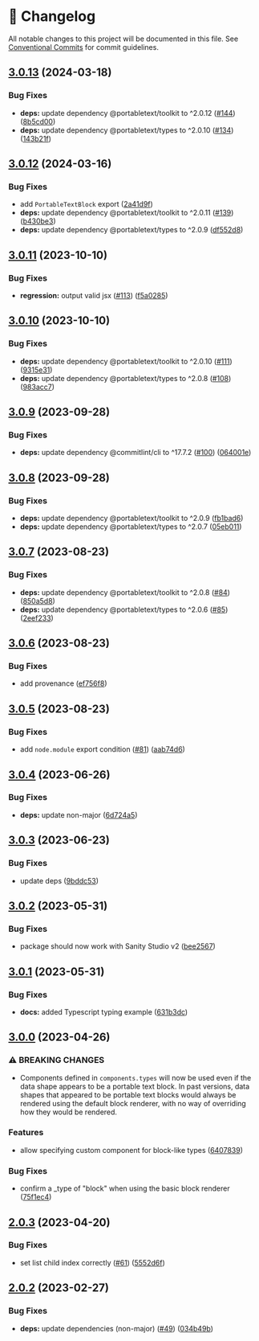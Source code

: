<!-- markdownlint-disable --><!-- textlint-disable -->

# 📓 Changelog

All notable changes to this project will be documented in this file. See
[Conventional Commits](https://conventionalcommits.org) for commit guidelines.

## [3.0.13](https://github.com/portabletext/react-portabletext/compare/v3.0.12...v3.0.13) (2024-03-18)


### Bug Fixes

* **deps:** update dependency @portabletext/toolkit to ^2.0.12 ([#144](https://github.com/portabletext/react-portabletext/issues/144)) ([8b5cd00](https://github.com/portabletext/react-portabletext/commit/8b5cd00305330e1589ff4c2d307b2304debfa74b))
* **deps:** update dependency @portabletext/types to ^2.0.10 ([#134](https://github.com/portabletext/react-portabletext/issues/134)) ([143b21f](https://github.com/portabletext/react-portabletext/commit/143b21f2a645ae98cdf3688e79c2366f77f92471))

## [3.0.12](https://github.com/portabletext/react-portabletext/compare/v3.0.11...v3.0.12) (2024-03-16)


### Bug Fixes

* add `PortableTextBlock` export ([2a41d9f](https://github.com/portabletext/react-portabletext/commit/2a41d9f1fe17fdeab79309384ae367a69e999657))
* **deps:** update dependency @portabletext/toolkit to ^2.0.11 ([#139](https://github.com/portabletext/react-portabletext/issues/139)) ([b430be3](https://github.com/portabletext/react-portabletext/commit/b430be352623bacc3453e154e494b4736bab2659))
* **deps:** update dependency @portabletext/types to ^2.0.9 ([df552d8](https://github.com/portabletext/react-portabletext/commit/df552d8f530df6a9337e8b78e92ccdfb4440f7d4))

## [3.0.11](https://github.com/portabletext/react-portabletext/compare/v3.0.10...v3.0.11) (2023-10-10)


### Bug Fixes

* **regression:** output valid jsx ([#113](https://github.com/portabletext/react-portabletext/issues/113)) ([f5a0285](https://github.com/portabletext/react-portabletext/commit/f5a02858ae206693a01bee8fcf0cd466743bcf2c))

## [3.0.10](https://github.com/portabletext/react-portabletext/compare/v3.0.9...v3.0.10) (2023-10-10)


### Bug Fixes

* **deps:** update dependency @portabletext/toolkit to ^2.0.10 ([#111](https://github.com/portabletext/react-portabletext/issues/111)) ([9315e31](https://github.com/portabletext/react-portabletext/commit/9315e31a95d1d93ca2251272217263cb39504e6a))
* **deps:** update dependency @portabletext/types to ^2.0.8 ([#108](https://github.com/portabletext/react-portabletext/issues/108)) ([983acc7](https://github.com/portabletext/react-portabletext/commit/983acc7df8b2045aa8d3b2c4e1da00d17a79e096))

## [3.0.9](https://github.com/portabletext/react-portabletext/compare/v3.0.8...v3.0.9) (2023-09-28)


### Bug Fixes

* **deps:** update dependency @commitlint/cli to ^17.7.2 ([#100](https://github.com/portabletext/react-portabletext/issues/100)) ([064001e](https://github.com/portabletext/react-portabletext/commit/064001e188adc59dd309523e6e1b88375635890a))

## [3.0.8](https://github.com/portabletext/react-portabletext/compare/v3.0.7...v3.0.8) (2023-09-28)


### Bug Fixes

* **deps:** update dependency @portabletext/toolkit to ^2.0.9 ([fb1bad6](https://github.com/portabletext/react-portabletext/commit/fb1bad63acc4f589962093c6a10650efc8e78ae9))
* **deps:** update dependency @portabletext/types to ^2.0.7 ([05eb011](https://github.com/portabletext/react-portabletext/commit/05eb01144bd1c69d89344cea4d2380bef45ad24c))

## [3.0.7](https://github.com/portabletext/react-portabletext/compare/v3.0.6...v3.0.7) (2023-08-23)

### Bug Fixes

- **deps:** update dependency @portabletext/toolkit to ^2.0.8 ([#84](https://github.com/portabletext/react-portabletext/issues/84)) ([850a5d8](https://github.com/portabletext/react-portabletext/commit/850a5d8228a74751ce6df3ac9cc610bb1e56cae3))
- **deps:** update dependency @portabletext/types to ^2.0.6 ([#85](https://github.com/portabletext/react-portabletext/issues/85)) ([2eef233](https://github.com/portabletext/react-portabletext/commit/2eef23348598e88c5a8584c2fd2df75fbf45dd7c))

## [3.0.6](https://github.com/portabletext/react-portabletext/compare/v3.0.5...v3.0.6) (2023-08-23)

### Bug Fixes

- add provenance ([ef756f8](https://github.com/portabletext/react-portabletext/commit/ef756f8ded3e86d17d06e780d26e047d3aa68177))

## [3.0.5](https://github.com/portabletext/react-portabletext/compare/v3.0.4...v3.0.5) (2023-08-23)

### Bug Fixes

- add `node.module` export condition ([#81](https://github.com/portabletext/react-portabletext/issues/81)) ([aab74d6](https://github.com/portabletext/react-portabletext/commit/aab74d6c790c4dc778f56b8c802e4cc1ce153fb2))

## [3.0.4](https://github.com/portabletext/react-portabletext/compare/v3.0.3...v3.0.4) (2023-06-26)

### Bug Fixes

- **deps:** update non-major ([6d724a5](https://github.com/portabletext/react-portabletext/commit/6d724a5249e936bb5c544d0654e6c2a338f1c5a3))

## [3.0.3](https://github.com/portabletext/react-portabletext/compare/v3.0.2...v3.0.3) (2023-06-23)

### Bug Fixes

- update deps ([9bddc53](https://github.com/portabletext/react-portabletext/commit/9bddc53c544d449a3944cef65a45467da152948d))

## [3.0.2](https://github.com/portabletext/react-portabletext/compare/v3.0.1...v3.0.2) (2023-05-31)

### Bug Fixes

- package should now work with Sanity Studio v2 ([bee2567](https://github.com/portabletext/react-portabletext/commit/bee25677374e05748a15439c492cbe69b6e9ee75))

## [3.0.1](https://github.com/portabletext/react-portabletext/compare/v3.0.0...v3.0.1) (2023-05-31)

### Bug Fixes

- **docs:** added Typescript typing example ([631b3dc](https://github.com/portabletext/react-portabletext/commit/631b3dc1a08cd069ecaefa99962492c471ecfbdc))

## [3.0.0](https://github.com/portabletext/react-portabletext/compare/v2.0.3...v3.0.0) (2023-04-26)

### ⚠ BREAKING CHANGES

- Components defined in `components.types` will now be used even
  if the data shape appears to be a portable text block. In past versions, data
  shapes that appeared to be portable text blocks would always be rendered using
  the default block renderer, with no way of overriding how they would be
  rendered.

### Features

- allow specifying custom component for block-like types ([6407839](https://github.com/portabletext/react-portabletext/commit/6407839fd9042bec6b77d21e62833ecd5b88bcc5))

### Bug Fixes

- confirm a \_type of "block" when using the basic block renderer ([75f1ec4](https://github.com/portabletext/react-portabletext/commit/75f1ec4dcbdd6f9a5c80cfcd6872bb27c57d9770))

## [2.0.3](https://github.com/portabletext/react-portabletext/compare/v2.0.2...v2.0.3) (2023-04-20)

### Bug Fixes

- set list child index correctly ([#61](https://github.com/portabletext/react-portabletext/issues/61)) ([5552d6f](https://github.com/portabletext/react-portabletext/commit/5552d6fa9bf367957cbaa4a658cd1f005060398f))

## [2.0.2](https://github.com/portabletext/react-portabletext/compare/v2.0.1...v2.0.2) (2023-02-27)

### Bug Fixes

- **deps:** update dependencies (non-major) ([#49](https://github.com/portabletext/react-portabletext/issues/49)) ([034b49b](https://github.com/portabletext/react-portabletext/commit/034b49b31a9346a790e6c196be7342fc509a8d53))

